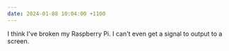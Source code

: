 ```yaml
---
date: 2024-01-08 10:04:00 +1100
---
```


I think I've broken my Raspberry Pi. I can't even get a signal to output to a screen.